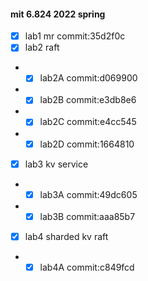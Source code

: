 #### mit 6.824 2022 spring

- [x] lab1 mr commit:35d2f0c
- [x] lab2 raft
- - [x] lab2A commit:d069900
- - [x] lab2B commit:e3db8e6
- - [x] lab2C commit:e4cc545
- - [x] lab2D commit:1664810
- [x] lab3 kv service
- - [x] lab3A commit:49dc605
- - [x] lab3B commit:aaa85b7
- [x] lab4 sharded kv raft
- - [x] lab4A commit:c849fcd
